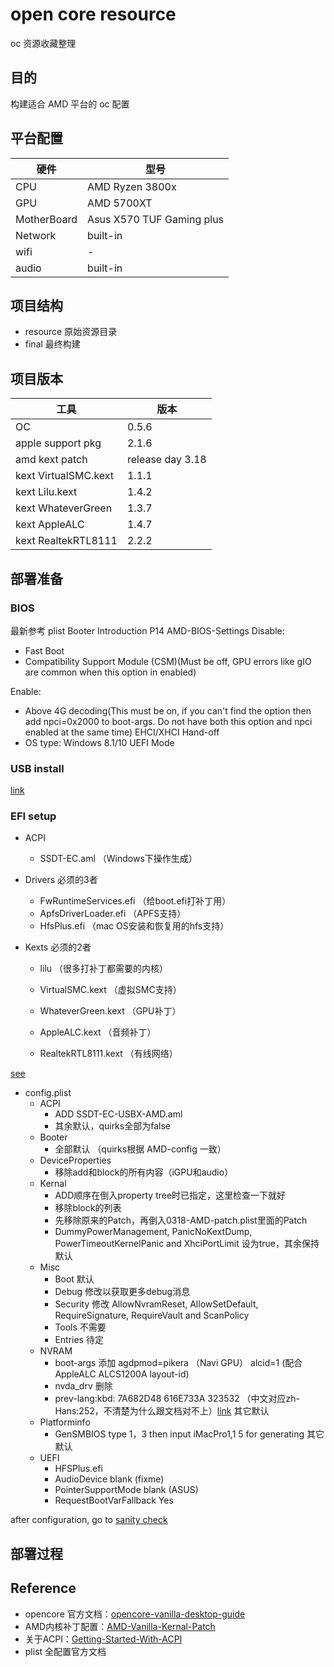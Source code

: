 # open core resource

oc 资源收藏整理

## 目的

构建适合 AMD 平台的 oc 配置

## 平台配置

硬件|型号
--- | ---
CPU| AMD Ryzen 3800x
GPU| AMD 5700XT
MotherBoard| Asus X570 TUF Gaming plus
Network| built-in
wifi| -
audio| built-in

## 项目结构

- resource 原始资源目录
- final 最终构建

## 项目版本

工具|版本
---|---
OC|0.5.6
apple support pkg|2.1.6
amd kext patch|release day 3.18
kext VirtualSMC.kext|1.1.1
kext Lilu.kext|1.4.2
kext WhateverGreen|1.3.7
kext AppleALC|1.4.7
kext RealtekRTL8111|2.2.2

## 部署准备

### BIOS

最新参考 plist Booter Introduction P14
AMD-BIOS-Settings
Disable:
- Fast Boot
- Compatibility Support Module (CSM)(Must be off, GPU errors like gIO are common when this option in enabled)

Enable:
- Above 4G decoding(This must be on, if you can't find the option then add npci=0x2000 to boot-args. Do not have both this option and npci enabled at the same time)
EHCI/XHCI Hand-off
- OS type: Windows 8.1/10 UEFI Mode

### USB install

[link](https://khronokernel-2.gitbook.io/opencore-vanilla-desktop-guide/opencore-efi/winblows-install)

### EFI setup

- ACPI
    - SSDT-EC.aml （Windows下操作生成）

- Drivers
    必须的3者
    - FwRuntimeServices.efi （给boot.efi打补丁用）
    - ApfsDriverLoader.efi （APFS支持）
    - HfsPlus.efi （mac OS安装和恢复用的hfs支持）

- Kexts
    必须的2者
    - lilu （很多打补丁都需要的内核）
    - VirtualSMC.kext （虚拟SMC支持）
    
    - WhateverGreen.kext （GPU补丁）
    - AppleALC.kext （音频补丁）
    - RealtekRTL8111.kext （有线网络）

[see](https://khronokernel.github.io/Opencore-Vanilla-Desktop-Guide/AMD/AMD-config.html)
- config.plist
    - ACPI
        - ADD SSDT-EC-USBX-AMD.aml
        - 其余默认，quirks全部为false
    - Booter
        - 全部默认 （quirks根据 AMD-config 一致）
    - DeviceProperties
        - 移除add和block的所有内容（iGPU和audio）
    - Kernal
        - ADD顺序在倒入property tree时已指定，这里检查一下就好
        - 移除block的列表
        - 先移除原来的Patch，再倒入0318-AMD-patch.plist里面的Patch
        - DummyPowerManagement, PanicNoKextDump, PowerTimeoutKernelPanic and XhciPortLimit 设为true，其余保持默认
    - Misc
        - Boot 默认
        - Debug 修改以获取更多debug消息
        - Security 修改 AllowNvramReset, AllowSetDefault, RequireSignature, RequireVault and ScanPolicy
        - Tools 不需要
        - Entries 待定
    - NVRAM
        - boot-args 添加 agdpmod=pikera （Navi GPU） alcid=1 (配合AppleALC ALCS1200A layout-id)
        - nvda_drv 删除
        - prev-lang:kbd: 7A682D48 616E733A 323532 （中文对应zh-Hans:252，不清楚为什么跟文档对不上）[link](https://github.com/acidanthera/OpenCorePkg/blob/master/Utilities/AppleKeyboardLayouts/AppleKeyboardLayouts.txt)
        其它默认
    - Platforminfo
        - GenSMBIOS type 1，3 then input iMacPro1,1 5 for generating 
        其它默认
    - UEFI
        - HFSPlus.efi
        - AudioDevice blank (fixme)
        - PointerSupportMode blank (ASUS)
        - RequestBootVarFallback Yes

after configuration, go to [sanity check](https://opencore.slowgeek.com/)

## 部署过程


## Reference

- opencore 官方文档：[opencore-vanilla-desktop-guide](https://khronokernel.github.io/Opencore-Vanilla-Desktop-Guide/)
- AMD内核补丁配置：[AMD-Vanilla-Kernal-Patch](https://github.com/AMD-OSX/AMD_Vanilla/tree/opencore/17h)
- 关于ACPI：[Getting-Started-With-ACPI](https://khronokernel.github.io/Getting-Started-With-ACPI/)
- plist 全配置官方文档

